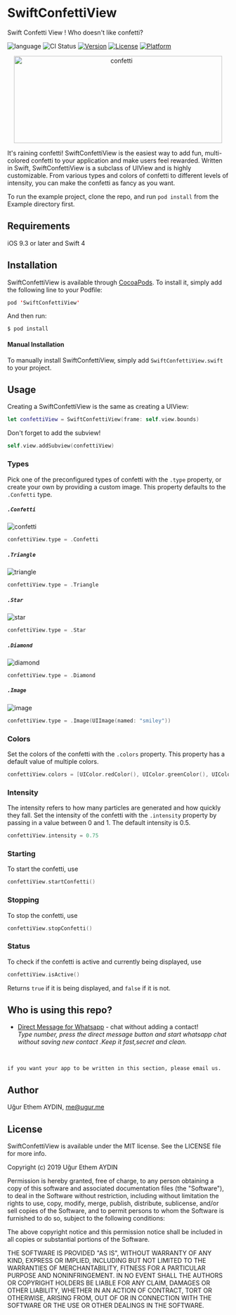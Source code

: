 # SwiftConfettiView
Swift Confetti View ! Who doesn't like confetti?

![language](https://img.shields.io/badge/Language-%20Swift%20-orange.svg)
![CI Status](https://img.shields.io/badge/build-passing-brightgreen.svg)
[![Version](https://img.shields.io/cocoapods/v/SwiftConfettiView.svg?style=flat)](https://cocoapods.org/pods/SwiftConfettiView)
[![License](https://img.shields.io/cocoapods/l/SwiftConfettiView.svg?style=flat)](https://cocoapods.org/pods/SwiftConfettiView)
[![Platform](https://img.shields.io/cocoapods/p/SwiftConfettiView.svg?style=flat)](https://cocoapods.org/pods/SwiftConfettiView)


<p align="center">
<img src="https://user-images.githubusercontent.com/3869305/56049372-fc693c00-5d51-11e9-81af-83ecd183b1ec.gif" alt="confetti" width="473.6" height="198">
</p>

It's raining confetti! SwiftConfettiView is the easiest way to add fun, multi-colored confetti to your application and make users feel rewarded. Written in Swift, SwiftConfettiView is a subclass of UIView and is highly customizable. From various types and colors of confetti to different levels of intensity, you can make the confetti as fancy as you want.


To run the example project, clone the repo, and run `pod install` from the Example directory first.

## Requirements

iOS 9.3 or later and Swift 4 

## Installation

SwiftConfettiView is available through [CocoaPods](https://cocoapods.org). To install
it, simply add the following line to your Podfile:


```swift
pod 'SwiftConfettiView'
```

And then run:

`$ pod install`

#### Manual Installation
To manually install SwiftConfettiView, simply add `SwiftConfettiView.swift` to your project.

## Usage

Creating a SwiftConfettiView is the same as creating a UIView:

```swift
let confettiView = SwiftConfettiView(frame: self.view.bounds)
```

Don't forget to add the subview!

```swift
self.view.addSubview(confettiView)
```

### Types

Pick one of the preconfigured types of confetti with the `.type` property, or create your own by providing a custom image. This property defaults to the `.Confetti` type.

##### `.Confetti`

![confetti](https://cloud.githubusercontent.com/assets/11940172/11819440/c9db329e-a39a-11e5-9284-b0171bee0f24.gif)

```swift
confettiView.type = .Confetti
```

##### `.Triangle`

![triangle](https://cloud.githubusercontent.com/assets/11940172/11819211/9b8b758a-a399-11e5-8ed3-2eb92f633628.gif)

```swift
confettiView.type = .Triangle
```

##### `.Star`

![star](https://cloud.githubusercontent.com/assets/11940172/11819401/90a2188a-a39a-11e5-8a03-ddca3fb52e72.gif)

```swift
confettiView.type = .Star
```

##### `.Diamond`

![diamond](https://cloud.githubusercontent.com/assets/11940172/11819275/f1c83c08-a399-11e5-8d40-85e9a1879526.gif)

```swift
confettiView.type = .Diamond
```

##### `.Image`

![image](https://cloud.githubusercontent.com/assets/11940172/11819363/5f4f0dba-a39a-11e5-826b-d198113f50dd.gif)

```swift
confettiView.type = .Image(UIImage(named: "smiley"))
```

### Colors

Set the colors of the confetti with the `.colors` property. This property has a default value of multiple colors. 

``` swift
confettiView.colors = [UIColor.redColor(), UIColor.greenColor(), UIColor.blueColor()]
```

### Intensity

The intensity refers to how many particles are generated and how quickly they fall. Set the intensity of the confetti with the `.intensity` property by passing in a value between 0 and 1. The default intensity is 0.5.

``` swift
confettiView.intensity = 0.75
```

### Starting

To start the confetti, use

``` swift
confettiView.startConfetti()
```

### Stopping

To stop the confetti, use

``` swift
confettiView.stopConfetti()
```

### Status

To check if the confetti is active and currently being displayed, use

``` swift
confettiView.isActive()
```

Returns `true` if it is being displayed, and `false` if it is not.




## Who is using this repo?

 * [Direct Message for Whatsapp](http://directmessage.xyz) - chat without adding a contact! <br>
 *Type number, press the direct message button and start whatsapp chat without saving new contact .Keep it fast,secret and clean.*
 
</br>


```if you want your app to be written in this section, please email us. ```
 
 
## Author

Uğur Ethem AYDIN, me@ugur.me

## License

SwiftConfettiView is available under the MIT license. See the LICENSE file for more info.

Copyright (c) 2019 Uğur Ethem AYDIN

Permission is hereby granted, free of charge, to any person obtaining a copy
of this software and associated documentation files (the "Software"), to deal
in the Software without restriction, including without limitation the rights
to use, copy, modify, merge, publish, distribute, sublicense, and/or sell
copies of the Software, and to permit persons to whom the Software is
furnished to do so, subject to the following conditions:

The above copyright notice and this permission notice shall be included in all
copies or substantial portions of the Software.

THE SOFTWARE IS PROVIDED "AS IS", WITHOUT WARRANTY OF ANY KIND, EXPRESS OR
IMPLIED, INCLUDING BUT NOT LIMITED TO THE WARRANTIES OF MERCHANTABILITY,
FITNESS FOR A PARTICULAR PURPOSE AND NONINFRINGEMENT. IN NO EVENT SHALL THE
AUTHORS OR COPYRIGHT HOLDERS BE LIABLE FOR ANY CLAIM, DAMAGES OR OTHER
LIABILITY, WHETHER IN AN ACTION OF CONTRACT, TORT OR OTHERWISE, ARISING FROM,
OUT OF OR IN CONNECTION WITH THE SOFTWARE OR THE USE OR OTHER DEALINGS IN THE
SOFTWARE.

